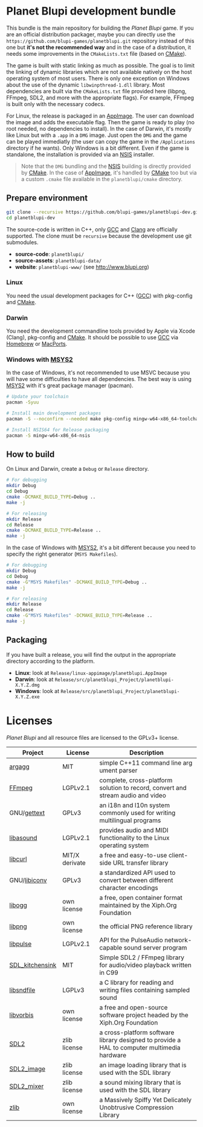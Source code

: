 # Planet Blupi development bundle

This bundle is the main repository for building the _Planet Blupi_ game. If
you are an official distribution packager, maybe you can directly use the
`https://github.com/blupi-games/planetblupi.git` repository instead of this
one but **it's not the recommended way** and in the case of a distribution,
it needs some improvements in the `CMakeLists.txt` file (based on [CMake][6]).

The game is built with static linking as much as possible. The goal is to
limit the linking of dynamic libraries which are not available natively on
the host operating system of most users. There is only one exception on Windows
about the use of the dynamic `libwinpthread-1.dll` library. Most dependencies
are built via the `CMakeLists.txt` file provided here (libpng, FFmpeg, SDL2,
and more with the appropriate flags). For example, FFmpeg is built only with
the necessary codecs.

For Linux, the release is packaged in an [AppImage][1]. The user can download
the image and adds the executable flag. Then the game is ready to play (no root
needed, no dependencies to install). In the case of Darwin, it's mostly like
Linux but with a `.app` in a `DMG` image. Just open the `DMG` and the game can
be played immediatly (the user can copy the game in the `/Applications`
directory if he wants). Only Windows is a bit different. Even if the game is
standalone, the installation is provided via an [NSIS][2] installer.

> Note that the `DMG` bundling and the [NSIS][2] building is directly provided
> by [CMake][6]. In the case of [AppImage][1], it's handled by [CMake][6] too
> but via a custom `.cmake` file available in the `planetblupi/cmake` directory.

## Prepare environment

```sh
git clone --recursive https://github.com/blupi-games/planetblupi-dev.git
cd planetblupi-dev
```

The source-code is written in C++, only [GCC][4] and [Clang][5] are officially
supported. The clone must be `recursive` because the development use git
submodules.

* **source-code**: `planetblupi/`
* **source-assets**: `planetblupi-data/`
* **website**: `planetblupi-www/` (see <http://www.blupi.org>)

### Linux

You need the usual development packages for C++ ([GCC][4]) with pkg-config and
[CMake][6].

### Darwin

You need the development commandline tools provided by Apple via Xcode (Clang),
pkg-config and [CMake][6]. It should be possible to use [GCC][4] via
[Homebrew][7] or [MacPorts][8].

### Windows with [MSYS2][3]

In the case of Windows, it's not recommended to use MSVC because you will have
some difficulties to have all dependencies. The best way is using [MSYS2][3]
with it's great package manager (pacman).

```sh
# Update your toolchain
pacman -Syuu

# Install main development packages
pacman -S --noconfirm --needed make pkg-config mingw-w64-x86_64-toolchain mingw-w64-x86_64-cmake

# Install NSIS64 for Release packaging
pacman -S mingw-w64-x86_64-nsis
```

## How to build

On Linux and Darwin, create a `Debug` or `Release` directory.

```sh
# For debugging
mkdir Debug
cd Debug
cmake -DCMAKE_BUILD_TYPE=Debug ..
make -j

# For releasing
mkdir Release
cd Release
cmake -DCMAKE_BUILD_TYPE=Release ..
make -j
```

In the case of Windows with [MSYS2][3], it's a bit different because you need to
specify the right generator (`MSYS Makefiles`).

```sh
# For debugging
mkdir Debug
cd Debug
cmake -G"MSYS Makefiles" -DCMAKE_BUILD_TYPE=Debug ..
make -j

# For releasing
mkdir Release
cd Release
cmake -G"MSYS Makefiles" -DCMAKE_BUILD_TYPE=Release ..
make -j
```

## Packaging

If you have built a release, you will find the output in the appropriate
directory according to the platform.

* **Linux**: look at `Release/linux-appimage/planetblupi.AppImage`
* **Darwin**: look at `Release/src/planetblupi_Project/planetblupi-X.Y.Z.dmg`
* **Windows**: look at `Release/src/planetblupi_Project/planetblupi-X.Y.Z.exe`

# Licenses

_Planet Blupi_ and all resource files are licensed to the GPLv3+ license.

| Project               | License        | Description                                                                                 |
| --------------------- | -------------- | ------------------------------------------------------------------------------------------- |
| [argagg][9]           | MIT            | simple C++11 command line arg ument parser                                                  |
| [FFmpeg][10]          | LGPLv2.1       | complete, cross-platform solution to record, convert and stream audio and video             |
| GNU/[gettext][11]     | GPLv3          | an i18n and l10n system commonly used for writing multilingual programs                     |
| [libasound][12]       | LGPLv2.1       | provides audio and MIDI functionality to the Linux operating system                         |
| [libcurl][13]         | MIT/X derivate | a free and easy-to-use client-side URL transfer library                                     |
| GNU/[libiconv][14]    | GPLv3          | a standardized API used to convert between different character encodings                    |
| [libogg][22]          | own license    | a free, open container format maintained by the Xiph.Org Foundation                         |
| [libpng][15]          | own license    | the official PNG reference library                                                          |
| [libpulse][16]        | LGPLv2.1       | API for the PulseAudio network-capable sound server program                                 |
| [SDL_kitchensink][17] | MIT            | Simple SDL2 / FFmpeg library for audio/video playback written in C99                        |
| [libsndfile][23]      | LGPLv3         | a C library for reading and writing files containing sampled sound                          |
| [libvorbis][22]       | own license    | a free and open-source software project headed by the Xiph.Org Foundation                   |
| [SDL2][18]            | zlib license   | a cross-platform software library designed to provide a HAL to computer multimedia hardware |
| [SDL2_image][19]      | zlib license   | an image loading library that is used with the SDL library                                  |
| [SDL2_mixer][20]      | zlib license   | a sound mixing library that is used with the SDL library                                    |
| [zlib][21]            | own license    | a Massively Spiffy Yet Delicately Unobtrusive Compression Library                           |

[1]: http://appimage.org
[2]: http://nsis.sourceforge.net
[3]: http://www.msys2.org
[4]: https://gcc.gnu.org
[5]: https://clang.llvm.org
[6]: https://cmake.org
[7]: https://brew.sh
[8]: https://macports.org
[9]: https://github.com/vietjtnguyen/argagg
[10]: https://www.ffmpeg.org
[11]: https://www.gnu.org/software/gettext/
[12]: https://www.alsa-project.org
[13]: https://curl.haxx.se/libcurl/
[14]: https://www.gnu.org/software/libiconv/
[15]: http://www.libpng.org/pub/png/libpng.html
[16]: https://freedesktop.org/software/pulseaudio/doxygen/
[17]: https://github.com/katajakasa/SDL_kitchensink
[18]: https://www.libsdl.org
[19]: https://www.libsdl.org/projects/SDL_image/
[20]: https://www.libsdl.org/projects/SDL_mixer/
[21]: https://zlib.net/
[22]: https://xiph.org/downloads/
[23]: http://www.mega-nerd.com/libsndfile/
